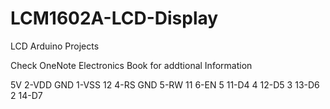 # LCM1602A-LCD-Display
LCD Arduino Projects

Check OneNote Electronics Book for addtional Information

5V 2-VDD
GND 1-VSS
12 4-RS
GND 5-RW
11 6-EN
5 11-D4
4 12-D5
3 13-D6
2 14-D7
